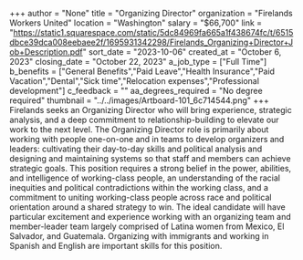 +++
author = "None"
title = "Organizing Director"
organization = "Firelands Workers United"
location = "Washington"
salary = "$66,700"
link = "https://static1.squarespace.com/static/5dc84969fa665a1f438674fc/t/6515dbce39dca008eebaee2f/1695931342298/Firelands_Organizing+Director+Job+Description.pdf"
sort_date = "2023-10-06"
created_at = "October 6, 2023"
closing_date = "October 22, 2023"
a_job_type = ["Full Time"]
b_benefits = ["General Benefits","Paid Leave","Health Insurance","Paid Vacation","Dental","Sick time","Relocation expenses","Professional development"]
c_feedback = ""
aa_degrees_required = "No degree required"
thumbnail = "../../images/Artboard-101_6c714544.png"
+++
Firelands seeks an Organizing Director who will bring experience, strategic analysis, and a deep commitment to relationship-building to elevate our work to the next level. The Organizing Director role is primarily about working with people one-on-one and in teams to develop organizers and leaders: cultivating their day-to-day skills and political analysis and designing and maintaining systems so that staff and members can achieve strategic goals. This position requires a strong belief in the power, abilities, and intelligence of working-class people, an understanding of the racial inequities and political contradictions within the working class, and a commitment to uniting working-class people across race and political orientation around a shared strategy to win. The ideal candidate will have particular excitement and experience working with an organizing team and member-leader team largely comprised of Latina women from Mexico, El Salvador, and Guatemala. Organizing with immigrants and working in Spanish and English are important skills for this position. 